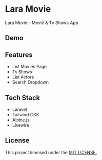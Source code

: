 # Lara Movie
Lara Movie - Movie & Tv Shows App.

## Demo

## Features
- List Movies Page
- Tv Shows
- List Actors
- Search Dropdown

## Tech Stack
- Laravel
- Tailwind CSS
- Alpine.js
- Livewire

## License
This project licensed under the [MIT LICENSE.]()
